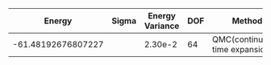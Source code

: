 |       Energy          |  Sigma          | Energy Variance  | DOF |Method                                                          | Data repository                |
| ----------------------| --------------- | -----------------| ------- |------------------------------------------------------------|------------------------------- |
| -61.48192676807227 |         |    2.30e-2    |   64     |  QMC(continuous-time expansion) | |s
